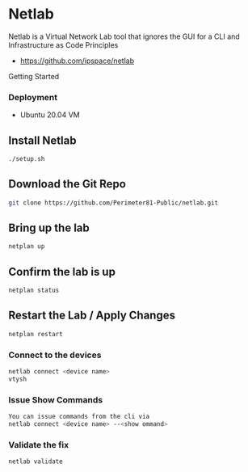 # Netlab
Netlab is a Virtual Network Lab tool that ignores the GUI for a CLI and Infrastructure as Code Principles
- https://github.com/ipspace/netlab

Getting Started 

### Deployment 
- Ubuntu 20.04 VM

## Install Netlab 
```bash
./setup.sh
```

## Download the Git Repo
```bash
git clone https://github.com/Perimeter81-Public/netlab.git
```

## Bring up the lab
```bash
netplan up
```

## Confirm the lab is up
```bash
netplan status
```

## Restart the Lab / Apply Changes
```bash
netplan restart
```

### Connect to the devices
```bash
netlab connect <device name>
vtysh 
```
### Issue Show Commands 
```bash
You can issue commands from the cli via  
netlab connect <device name> --<show ommand>
```

### Validate the fix 
```bash
netlab validate
```
